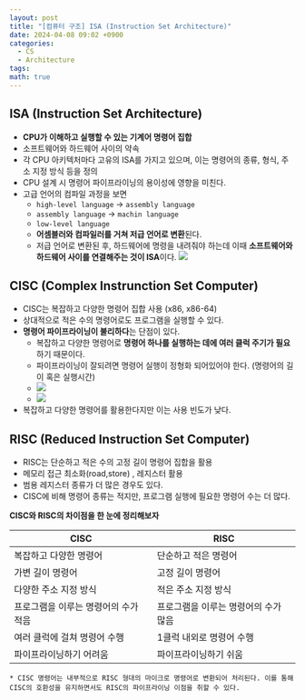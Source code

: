 ```yaml
---
layout: post
title: "[컴퓨터 구조] ISA (Instruction Set Architecture)"
date: 2024-04-08 09:02 +0900
categories:
  - CS
  - Architecture
tags: 
math: true
---
```

## **ISA (Instruction Set Architecture)**
- **CPU가 이해하고 실행할 수 있는 기계어 명령어 집합**
- 소프트웨어와 하드웨어 사이의 약속
- 각 CPU 아키텍처마다 고유의 ISA를 가지고 있으며, 이는 명령어의 종류, 형식, 주소 지정 방식 등을 정의
- CPU 설계 시 명령어 파이프라이닝의 용이성에 영향을 미친다.
- 고급 언어의 컴파일 과정을 보면<br/>
	- `high-level language` → `assembly language`<br/>
	- `assembly language` → `machin language`<br/>
	- `low-level language`<br/>
	- **어셈블러와 컴파일러를 거쳐 저급 언어로 변환**된다.<br/>
	- 저급 언어로 변환된 후, 하드웨어에 명령을 내려줘야 하는데 이때 **소프트웨어와 하드웨어 사이를 연결해주는 것이 ISA**이다.
![](https://i.imgur.com/3srp3xP.png)


## **CISC (Complex Instrunction Set Computer)**
- CISC는 복잡하고 다양한 명령어 집합 사용 (x86, x86-64)
- 상대적으로 적은 수의 명령어로도 프로그램을 실행할 수 있다.
- **명령어 파이프라이닝이 불리하다**는 단점이 있다.
	- 복잡하고 다양한 명령어로 **명령어 하나를 실행하는 데에 여러 클럭 주기가 필요**하기 때문이다.
	- 파이프라이닝이 잘되려면 명령어 실행이 정형화 되어있어야 한다. (명령어의 길이 혹은 실행시간)
	- ![](https://i.imgur.com/gnwN68Q.png)
	- ![](https://i.imgur.com/xa9dV7k.png)
- 복잡하고 다양한 명령어를 활용한다지만 이는 사용 빈도가 낮다.
## **RISC (Reduced Instruction Set Computer)**
- RISC는 단순하고 적은 수의 고정 길이 명령어 집합을 활용
- 메모리 접근 최소화(road,store) , 레지스터 활용
- 범용 레지스터 종류가 더 많은 경우도 있다.
- CISC에 비해 명령어 종류는 적지만, 프로그램 실행에 필요한 명령어 수는 더 많다.


**CISC와 RISC의 차이점을 한 눈에 정리해보자**

| CISC                 | RISC                 |
| -------------------- | -------------------- |
| 복잡하고 다양한 명령어         | 단순하고 적은 명령어          |
| 가변 길이 명령어            | 고정 길이 명령어            |
| 다양한 주소 지정 방식         | 적은 주소 지정 방식          |
| 프로그램을 이루는 명령어의 수가 적음 | 프로그램을 이루는 명령어의 수가 많음 |
| 여러 클럭에 걸쳐 명령어 수행     | 1클럭 내외로 명령어 수행       |
| 파이프라이닝하기 어려움         | 파이프라이닝하기 쉬움          |


`* CISC 명령어는 내부적으로 RISC 형대의 마이크로 명령어로 변환되어 처리된다. 이를 통해 CISC의 호환성을 유지하면서도 RISC의 파이프라이닝 이점을 취할 수 있다.`